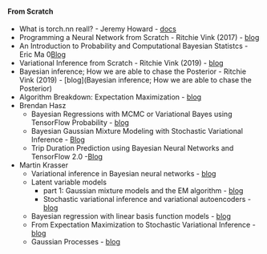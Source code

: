 

#### From Scratch

* What is torch.nn reall? - Jeremy Howard - [docs](https://pytorch.org/tutorials/beginner/nn_tutorial.html)
* Programming a Neural Network from Scratch - Ritchie Vink (2017) - [blog](https://www.ritchievink.com/blog/2017/07/10/programming-a-neural-network-from-scratch/)
* An Introduction to Probability and Computational Bayesian Statistcs - Eric Ma 0[Blog](https://ericmjl.github.io/essays-on-data-science/machine-learning/computational-bayesian-stats/)
* Variational Inference from Scratch - Ritchie Vink (2019) - [blog](https://www.ritchievink.com/blog/2019/09/16/variational-inference-from-scratch/)
* Bayesian inference; How we are able to chase the Posterior - Ritchie Vink (2019) - [blog](Bayesian inference; How we are able to chase the Posterior)
* Algorithm Breakdown: Expectation Maximization - [blog](https://www.ritchievink.com/blog/2019/05/24/algorithm-breakdown-expectation-maximization/)
* Brendan Hasz
  * Bayesian Regressions with MCMC or Variational Bayes using TensorFlow Probability - [blog](https://brendanhasz.github.io/2018/12/03/tfp-regression.html)
  * Bayesian Gaussian Mixture Modeling with Stochastic Variational Inference - [Blog](https://brendanhasz.github.io/2019/06/12/tfp-gmm.html)
  * Trip Duration Prediction using Bayesian Neural Networks and TensorFlow 2.0 -[Blog](https://brendanhasz.github.io/2019/07/23/bayesian-density-net.html)
* Martin Krasser
  * Variational inference in Bayesian neural networks - [blog](http://krasserm.github.io/2019/03/14/bayesian-neural-networks/)
  * Latent variable models 
    * part 1: Gaussian mixture models and the EM algorithm - [blog](http://krasserm.github.io/2019/11/21/latent-variable-models-part-1/)
    * Stochastic variational inference and variational autoencoders - [blog](http://krasserm.github.io/2019/12/17/latent-variable-models-part-2/)
  * Bayesian regression with linear basis function models - [blog](http://krasserm.github.io/2019/02/23/bayesian-linear-regression/)
  * From Expectation Maximization to Stochastic Variational Inference - [blog](http://krasserm.github.io/2018/04/03/variational-inference/)
  * Gaussian Processes - [blog](http://krasserm.github.io/2018/03/19/gaussian-processes/)
